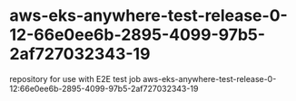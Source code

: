# aws-eks-anywhere-test-release-0-12-66e0ee6b-2895-4099-97b5-2af727032343-19
repository for use with E2E test job aws-eks-anywhere-test-release-0-12:66e0ee6b-2895-4099-97b5-2af727032343-19
